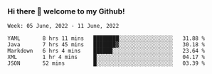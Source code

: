 ### Hi there 👋 welcome to my Github! 

<!--START_SECTION:waka-->
```text
Week: 05 June, 2022 - 11 June, 2022

YAML       8 hrs 11 mins   ████████░░░░░░░░░░░░░░░░░   31.88 % 
Java       7 hrs 45 mins   ███████▓░░░░░░░░░░░░░░░░░   30.18 % 
Markdown   6 hrs 4 mins    ██████░░░░░░░░░░░░░░░░░░░   23.64 % 
XML        1 hr 4 mins     █░░░░░░░░░░░░░░░░░░░░░░░░   04.17 % 
JSON       52 mins         █░░░░░░░░░░░░░░░░░░░░░░░░   03.39 % 
```
<!--END_SECTION:waka-->
